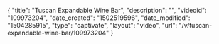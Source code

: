 {
    "title": "Tuscan Expandable Wine Bar",
    "description": "",
    "videoid": "109973204",
    "date_created": "1502519596",
    "date_modified": "1504285915",
    "type": "captivate",
    "layout": "video",
    "url": "\/v\/tuscan-expandable-wine-bar\/109973204"
}